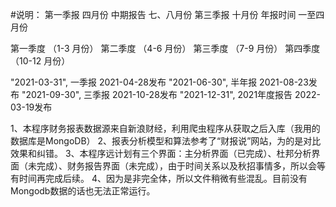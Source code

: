 #说明：
第一季报    四月份
中期报告    七、八月份
第三季报    十月份
年报时间    一至四月份




第一季度 （1-3 月份） 
第二季度 （4-6 月份） 
第三季度 （7-9 月份） 
第四季度 （10-12 月份）

"2021-03-31", 一季报       2021-04-28发布
"2021-06-30", 半年报       2021-08-23发布
"2021-09-30", 三季报       2021-10-28发布
"2021-12-31", 2021年度报告 2022-03-19发布





  1、本程序财务报表数据源来自新浪财经，利用爬虫程序从获取之后入库（我用的数据库是MongoDB）
  2、报表分析模型和算法参考了“财报说”网站，为的是对比效果和纠错。
  3、本程序远计划有三个界面：主分析界面（已完成）、杜邦分析界面（未完成）、财务报告界面（未完成），由于时间关系以及秋招事情多，所以会等有时间再完成后续。
  4、因为是非完全体，所以文件稍微有些混乱。目前没有Mongodb数据的话也无法正常运行。
